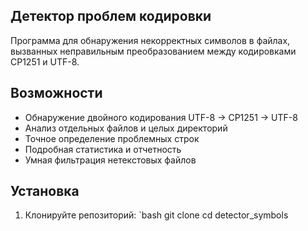 ## Детектор проблем кодировки

Программа для обнаружения некорректных символов в файлах, вызванных неправильным преобразованием между кодировками CP1251 и UTF-8.

## Возможности

- Обнаружение двойного кодирования UTF-8 → CP1251 → UTF-8
- Анализ отдельных файлов и целых директорий
- Точное определение проблемных строк
- Подробная статистика и отчетность
- Умная фильтрация нетекстовых файлов

## Установка

1. Клонируйте репозиторий:
`bash
git clone <repository-url>
cd detector_symbols